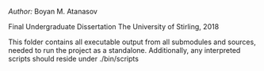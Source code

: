 *Author:* Boyan M. Atanasov

Final Undergraduate Dissertation
The University of Stirling, 2018

This folder contains all executable output from all
submodules and sources, needed to run the project as a
standalone. Additionally, any interpreted scripts should
reside under ./bin/scripts
